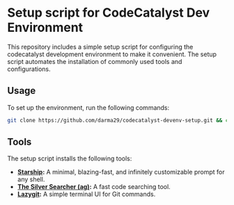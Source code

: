 # Setup script for CodeCatalyst Dev Environment 

This repository includes a simple setup script for configuring the codecatalyst development environment to make it convenient. The setup script automates the installation of commonly used tools and configurations.


## Usage

To set up the environment, run the following commands:

```sh
git clone https://github.com/darma29/codecatalyst-devenv-setup.git && cd codecatalyst-devenv-setup && chmod +x setup.sh && ./setup.bash

```

## Tools

The setup script installs the following tools:

- **[Starship](https://starship.rs/):** A minimal, blazing-fast, and infinitely customizable prompt for any shell.
- **[The Silver Searcher (ag)](https://github.com/ggreer/the_silver_searcher):** A fast code searching tool.
- **[Lazygit](https://github.com/jesseduffield/lazygit):** A simple terminal UI for Git commands.
